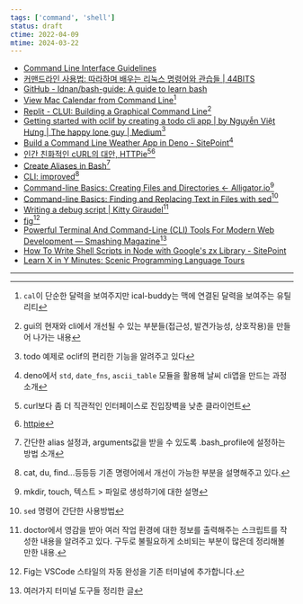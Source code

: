 ```yaml
---
tags: ['command', 'shell']
status: draft
ctime: 2022-04-09
mtime: 2024-03-22
---
```


- [Command Line Interface Guidelines](https://clig.dev/)
- [커맨드라인 사용법: 따라하며 배우는 리눅스 명령어와 관습들 | 44BITS](https://www.44bits.io/ko/post/linux-and-mac-command-line-survival-guide-for-beginner)
- [GitHub - Idnan/bash-guide: A guide to learn bash](https://github.com/Idnan/bash-guide)
- [View Mac Calendar from Command Line](https://davidwalsh.name/calendar-command-line)[^11]
- [Replit - CLUI: Building a Graphical Command Line](https://blog.repl.it/clui)[^12]
- [Getting started with oclif by creating a todo cli app | by Nguyễn Việt Hưng | The happy lone guy | Medium](https://medium.com/the-z/getting-started-with-oclif-by-creating-a-todo-cli-app-b3a2649adbcf)[^13]
- [Build a Command Line Weather App in Deno - SitePoint](https://www.sitepoint.com/build-a-terminal-weather-app-in-deno/)[^10]
- [인간 친화적인 cURL의 대안, HTTPie](https://code.tutsplus.com/ko/tutorials/httpie-a-human-friendly-curl-like-tool--cms-27310)[^8][^9]
- [Create Aliases in Bash](https://davidwalsh.name/alias-bash)[^7]
- [CLI: improved](https://remysharp.com/2018/08/23/cli-improved)[^5]
- [Command-line Basics: Creating Files and Directories ← Alligator.io](https://alligator.io/workflow/command-line-creating-files-directories/)[^6]
- [Command-line Basics: Finding and Replacing Text in Files with sed](https://alligator.io/workflow/finding-replacing-text-sed/)[^4]
- [Writing a debug script | Kitty Giraudel](https://kittygiraudel.com/2020/09/09/writing-a-debug-script/)[^3]
- [fig](https://fig.io/)[^1]
- [Powerful Terminal And Command-Line (CLI) Tools For Modern Web Development — Smashing Magazine](https://www.smashingmagazine.com/2021/11/powerful-terminal-commandline-tools-modern-web-development/)[^2]
- [How To Write Shell Scripts in Node with Google's zx Library - SitePoint](https://www.sitepoint.com/google-zx-write-node-shell-scripts/)
- [Learn X in Y Minutes: Scenic Programming Language Tours](https://learnxinyminutes.com/docs/bash/)

---

[^1]: Fig는 VSCode 스타일의 자동 완성을 기존 터미널에 추가합니다.
[^2]: 여러가지 터미널 도구들 정리한 글
[^3]: doctor에서 영감을 받아 여러 작업 환경에 대한 정보를 출력해주는 스크립트를 작성한 내용을 알려주고 있다. 구두로 불필요하게 소비되는 부분이 많은데 정리해볼 만한 내용.
[^4]: `sed` 명령어 간단한 사용방법
[^5]: cat, du, find...등등등 기존 명령어에서 개선이 가능한 부분을 설명해주고 있다.
[^6]: mkdir, touch, 텍스트 > 파일로 생성하기에 대한 설명
[^7]: 간단한 alias 설정과, arguments값을 받을 수 있도록 .bash_profile에 설정하는 방법 소개
[^8]: curl보다 좀 더 직관적인 인터페이스로 진입장벽을 낮춘 클라이언트
[^9]: [httpie](https://github.com/httpie/httpie)
[^10]: deno에서 `std`, `date_fns`, `ascii_table` 모듈을 활용해 날씨 cli앱을 만드는 과정 소개
[^11]: `cal`이 단순한 달력을 보여주지만 ical-buddy는 맥에 연결된 달력을 보여주는 유틸리티
[^12]: gui의 현재와 cli에서 개선될 수 있는 부분들(접근성, 발견가능성, 상호작용)을 만들어 나가는 내용
[^13]: todo 예제로 oclif의 편리한 기능을 알려주고 있다